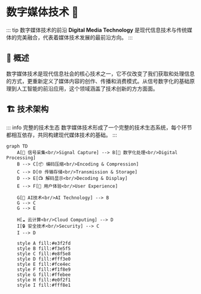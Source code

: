 # 数字媒体技术 🔬

::: tip 数字媒体技术的前沿
**Digital Media Technology** 是现代信息技术与传统媒体的完美融合，代表着媒体技术发展的最前沿方向。
:::

## 🎯 概述

数字媒体技术是现代信息社会的核心技术之一，它不仅改变了我们获取和处理信息的方式，更重新定义了媒体内容的创作、传播和消费模式。从信号数字化的基础原理到人工智能的前沿应用，这个领域涵盖了技术创新的方方面面。

## 🏗️ 技术架构

::: info 完整的技术生态
数字媒体技术形成了一个完整的技术生态系统，每个环节都相互依存，共同构建现代媒体技术的基础。
:::

```mermaid
graph TD
    A[📡 信号采集<br/>Signal Capture] --> B[🔄 数字化处理<br/>Digital Processing]
    B --> C[📦 编码压缩<br/>Encoding & Compression]
    C --> D[🌐 传输存储<br/>Transmission & Storage]
    D --> E[📺 解码显示<br/>Decoding & Display]
    E --> F[👥 用户体验<br/>User Experience]
    
    G[🤖 AI技术<br/>AI Technology] --> B
    G --> C
    G --> E
    
    H[☁️ 云计算<br/>Cloud Computing] --> D
    I[🔒 安全技术<br/>Security] --> C
    I --> D
    
    style A fill:#e3f2fd
    style B fill:#f3e5f5
    style C fill:#e8f5e8
    style D fill:#fff3e0
    style E fill:#fce4ec
    style F fill:#f1f8e9
    style G fill:#ffebee
    style H fill:#e0f2f1
    style I fill:#fff8e1
```
